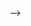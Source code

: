 <!-- ---
layout: article
titles:
  # @start locale config
  en      : &EN       Activities
  en-GB   : *EN
  en-US   : *EN
  en-CA   : *EN
  en-AU   : *EN
  zh-Hans : &ZH_HANS  关于
  zh      : *ZH_HANS
  zh-CN   : *ZH_HANS
  zh-SG   : *ZH_HANS
  zh-Hant : &ZH_HANT  關於
  zh-TW   : *ZH_HANT
  zh-HK   : *ZH_HANT
  ko      : &KO       소개
  ko-KR   : *KO
  fr      : &FR       À propos
  fr-BE   : *FR
  fr-CA   : *FR
  fr-CH   : *FR
  fr-FR   : *FR
  fr-LU   : *FR
  # @end locale config
show_title: false
key: page-about
---
## Activities
<div class="activities__title__font">Academic Scholarship</div>
<div class="activities__writing__font">
  During my undergraduate, I often joined a student-associated group, which led me to participate in  <a href="https://www.youtube.com/watch?v=tVGpMR3_dW8">a video</a> promoting our department. After completing military service, I started to learn and experience the various social activities to contribute as one of man in society. During this time, I taught undergraduate as a mentor for electronic circuits 1,2 and Samsung Volunteering to find and suggest social issues such as underprivileged. This achievement and worth motivated me to ponder over the next step.
</div>

<div class="projects__article__center">
  <div class="section">
    <input type="radio" name="slide-2" id="slide04" checked>
    <input type="radio" name="slide-2" id="slide05">
    <input type="radio" name="slide-2" id="slide06">
    <div class="slidewrap">
      <ul class="slidelist">
        <li>
          <a>
            <img src="{% link assets/images/activities/volunteering-2.JPG %}">
          </a>
        </li>
        <li>
          <a>
            <img src="{% link assets/images/activities/honor-student.png %}">
          </a>
        </li>
        <li>
          <a>
            <img src="{% link assets/images/activities/volunteering-1.JPG %}">
          </a>
        </li>
      </ul>
      <div class="slide-control">
        <div class="control01">
          <label for="slide06" class="left"></label>
          <label for="slide05" class="right"></label>
        </div>
        <div class="control02">
          <label for="slide04" class="left"></label>
          <label for="slide06" class="right"></label>
        </div>
        <div class="control03">
          <label for="slide05" class="left"></label>
          <label for="slide04" class="right"></label>
        </div>
      </div>
    </div>
  </div>
</div>

<br>
<div class="activities__title__font">Personal Project</div>
<div class="activities__writing__font">
I am strongly interested in human-centered information and related research. This interest led me to join those human-related classes. In brain-based counseling and psychotherapy, we learned the role of each brain cell and abnormal/standard signal. As a term project, we suggested using the Ganglion board by estimating user brain signals and using this application for counseling. And secondly, I joined psychological linguistics to review research methods mainly targeting a second language. As a term paper, I could suggest a paper in which a second language learner differs from the first language. The term projects are as below.
</div>
- <a href="{% link brain-based-counseling-and-psychotherapy.md %}">Term project in Brain-based-counseling-and-psychotherapy</a> 
- <a href="{% link assets/pdf/project/Eye movement and spoken language comprehension - Effects of visual context on syntactic ambiguity resolution in second language sentence processing_190715.pdf %}">Term paper in Psychologial linguistic</a>

<div class="projects__article__center">
  <div class="section">
    <input type="radio" name="slide-3" id="slide07" checked>
    <input type="radio" name="slide-3" id="slide08">
    <input type="radio" name="slide-3" id="slide09">
    <input type="radio" name="slide-3" id="slide10">
    <div class="slidewrap">
      <ul class="slidelist">
        <li>
          <a>
            <img src="{% link assets/images/activities/body-building-profile.JPG %}">
          </a>
        </li>
        <li>
          <a>
            <img src="{% link assets/images/activities/trail-running-1.JPG %}">
          </a>
        </li>
        <li>
          <a>
            <img src="{% link assets/images/activities/body-building-prepare.JPG %}">
          </a>
        </li>
        <li>
          <a>
            <img src="{% link assets/images/activities/body-building-contest.JPG %}">
          </a>
        </li>
      </ul>
      <div class="slide-control">
        <div class="control01">
          <label for="slide10" class="left"></label>
          <label for="slide08" class="right"></label>
        </div>
        <div class="control02">
          <label for="slide07" class="left"></label>
          <label for="slide09" class="right"></label>
        </div>
        <div class="control03">
          <label for="slide08" class="left"></label>
          <label for="slide10" class="right"></label>
        </div>
        <div class="control04">
          <label for="slide09" class="left"></label>
          <label for="slide07" class="right"></label>
        </div>
      </div>
    </div>
  </div>
</div> 

<div class="activities__title__font">Club Activity</div>
<div class="activities__writing__font">
  I enjoy trail running and bodybuilding, which make me more satisfied. This talent made me participate in a half-marathon as a 5'45" pacer.
</div>

<!-- <div class="projects__article__center">
  <div class="section">
    <input type="radio" name="slide-1" id="slide01" checked>
    <input type="radio" name="slide-1" id="slide02">
    <input type="radio" name="slide-1" id="slide03">
    <div class="slidewrap">
      <ul class="slidelist">    
        <li>
          <a>
            <img src="{% link assets/images/activities/body-building-profile.JPG %}">
          </a>
        </li>
        <li>
          <a>
            <img src="{% link assets/images/activities/body-building-prepare.JPG %}">
          </a>
        </li>
        <li>
          <a>
            <img src="{% link assets/images/activities/body-building-contest.JPG %}">
          </a>
        </li>
      </ul>
      <div class="slide-control">
        <div class="control01">
          <label for="slide03" class="left"></label>
          <label for="slide02" class="right"></label>
        </div>
        <div class="control02">
          <label for="slide01" class="left"></label>
          <label for="slide03" class="right"></label>
        </div>
        <div class="control03">
          <label for="slide02" class="left"></label>
          <label for="slide01" class="right"></label>
        </div>
      </div>
    </div>
  </div>
</div> --> -->
